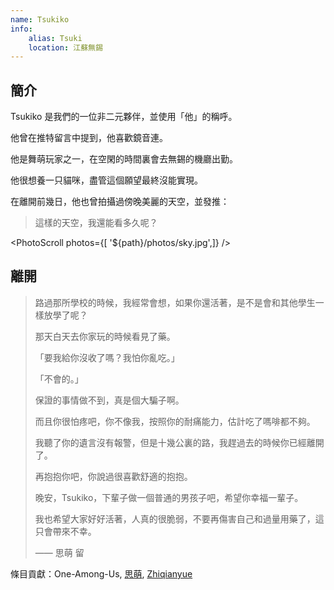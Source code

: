 ```yaml
---
name: Tsukiko
info:
    alias: Tsuki
    location: 江蘇無錫
---
```


## 簡介

Tsukiko 是我們的一位非二元夥伴，並使用「他」的稱呼。

他曾在推特留言中提到，他喜歡鏡音連。

他是舞萌玩家之一，在空閑的時間裏會去無錫的機廳出勤。

他很想養一只貓咪，盡管這個願望最終沒能實現。

在離開前幾日，他也曾拍攝過傍晚美麗的天空，並發推：

> 這樣的天空，我還能看多久呢？

<PhotoScroll photos={[ '${path}/photos/sky.jpg',]} />  

## 離開

> 路過那所學校的時候，我經常會想，如果你還活著，是不是會和其他學生一樣放學了呢？
>
> 那天白天去你家玩的時候看見了藥。
>
> 「要我給你沒收了嗎？我怕你亂吃。」
>
> 「不會的。」
>
> 保證的事情做不到，真是個大騙子啊。
>
> 而且你很怕疼吧，你不像我，按照你的耐痛能力，估計吃了嗎啡都不夠。
> 
> 我聽了你的遺言沒有報警，但是十幾公裏的路，我趕過去的時候你已經離開了。
> 
> 再抱抱你吧，你說過很喜歡舒適的抱抱。
> 
> 晚安，Tsukiko，下輩子做一個普通的男孩子吧，希望你幸福一輩子。
>
> 我也希望大家好好活著，人真的很脆弱，不要再傷害自己和過量用藥了，這只會帶來不幸。
>
> —— 思萌 留

條目貢獻：One-Among-Us, [思萌](https://twitter.com/mishengai), [Zhiqianyue](https://twitter.com/Zhiqianyue)
